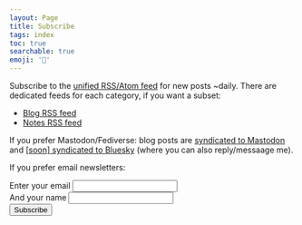```yaml
---
layout: Page
title: Subscribe
tags: index
toc: true
searchable: true
emoji: '📶'
---
```


Subscribe to the [unified RSS/Atom feed](/feed.xml) for new posts ~daily. There are dedicated feeds for each category, if you want a subset:
- [Blog RSS feed](/feed/blog.xml)
- [Notes RSS feed](/feed/notes.xml)

If you prefer Mastodon/Fediverse: blog posts are [syndicated to Mastodon](https://mastodon.social/@joshbeckman) and [[soon] syndicated to Bluesky](https://bsky.app/profile/joshbeckman.org) (where you can also reply/messaage me).

If you prefer email newsletters:

<form
  action="https://buttondown.email/api/emails/embed-subscribe/andjosh"
  method="post"
  target="popupwindow"
  onsubmit="window.open('https://buttondown.email/andjosh', 'popupwindow')"
  class="embeddable-buttondown-form"
>
<div>
  <label for="bd-email">Enter your email</label>
  <input type="email" name="email" id="bd-email" />
</div>
<div>
  <label for="name">And your name</label>
  <input type="text" name="metadata__name" id="name" />
</div>
  <input type="submit" value="Subscribe" />
</form>
